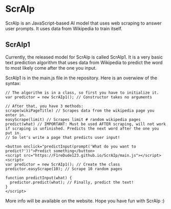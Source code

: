 # ScrAIp
ScrAIp is an JavaScript-based AI model that uses web scraping to answer user prompts.
It uses data from Wikipedia to train itself.
## ScrAIp1
Currently, the released model for ScrAIp is called ScrAIp1. It is a very basic text prediction algorithm that uses data from Wikipedia to predict the word to most likely come after the one you input.  
  
ScrAIp1 is in the main.js file in the repository. Here is an overwiew of the syntax:
```
// The algorithm is in a class, so first you have to initialize it.
var predictor = new ScrAIp1(); // Constructor takes no arguments

// After that, you have 3 methods:
scrape(wikiPageTitle) // Scrapes data from the wikipedia page you enter in.
easyScrape(limit) // Scrapes limit # random wikipedia pages
predict(what) // IMPORTANT: Must be used AFTER scraping, will not work if scraping is unfinished. Predicts the next word after the one you put in.
// So let's write a page that predicts user input!

<button onclick="predictInput(prompt('What do you want to predict?'))">Predict something</button>
<script src="https://F1reDude123.github.io/ScrAIp/main.js"></script>
<script>
var predictor = new ScrAIp1(); // Create the class
predictor.easyScrape(10); // Scrape 10 random pages

function predictInput(what) {
  predictor.predict(what); // Finally, predict the text!
}
</script>
```
More info will be available on the website.
Hope you have fun with ScrAIp :)
